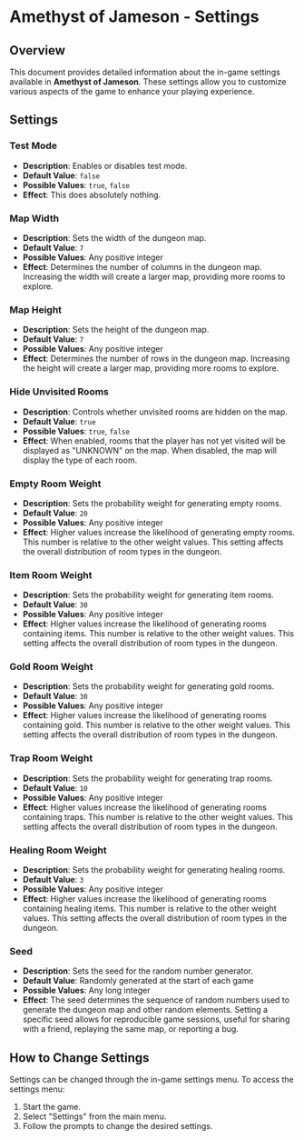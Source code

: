# Amethyst of Jameson - Settings

## Overview

This document provides detailed information about the in-game settings available in **Amethyst of Jameson**. These settings allow you to customize various aspects of the game to enhance your playing experience.

## Settings

### Test Mode

- **Description**: Enables or disables test mode.
- **Default Value**: `false`
- **Possible Values**: `true`, `false`
- **Effect**: This does absolutely nothing.

### Map Width

- **Description**: Sets the width of the dungeon map.
- **Default Value**: `7`
- **Possible Values**: Any positive integer
- **Effect**: Determines the number of columns in the dungeon map. Increasing the width will create a larger map, providing more rooms to explore.

### Map Height

- **Description**: Sets the height of the dungeon map.
- **Default Value**: `7`
- **Possible Values**: Any positive integer
- **Effect**: Determines the number of rows in the dungeon map. Increasing the height will create a larger map, providing more rooms to explore.

### Hide Unvisited Rooms

- **Description**: Controls whether unvisited rooms are hidden on the map.
- **Default Value**: `true`
- **Possible Values**: `true`, `false`
- **Effect**: When enabled, rooms that the player has not yet visited will be displayed as "UNKNOWN" on the map. When disabled, the map will display the type of each room.

### Empty Room Weight

- **Description**: Sets the probability weight for generating empty rooms.
- **Default Value**: `20`
- **Possible Values**: Any positive integer
- **Effect**: Higher values increase the likelihood of generating empty rooms. This number is relative to the other weight values. This setting affects the overall distribution of room types in the dungeon.

### Item Room Weight

- **Description**: Sets the probability weight for generating item rooms.
- **Default Value**: `30`
- **Possible Values**: Any positive integer
- **Effect**: Higher values increase the likelihood of generating rooms containing items. This number is relative to the other weight values. This setting affects the overall distribution of room types in the dungeon.

### Gold Room Weight

- **Description**: Sets the probability weight for generating gold rooms.
- **Default Value**: `30`
- **Possible Values**: Any positive integer
- **Effect**: Higher values increase the likelihood of generating rooms containing gold. This number is relative to the other weight values. This setting affects the overall distribution of room types in the dungeon.

### Trap Room Weight

- **Description**: Sets the probability weight for generating trap rooms.
- **Default Value**: `10`
- **Possible Values**: Any positive integer
- **Effect**: Higher values increase the likelihood of generating rooms containing traps. This number is relative to the other weight values. This setting affects the overall distribution of room types in the dungeon.

### Healing Room Weight

- **Description**: Sets the probability weight for generating healing rooms.
- **Default Value**: `3`
- **Possible Values**: Any positive integer
- **Effect**: Higher values increase the likelihood of generating rooms containing healing items. This number is relative to the other weight values. This setting affects the overall distribution of room types in the dungeon.

### Seed

- **Description**: Sets the seed for the random number generator.
- **Default Value**: Randomly generated at the start of each game
- **Possible Values**: Any long integer
- **Effect**: The seed determines the sequence of random numbers used to generate the dungeon map and other random elements. Setting a specific seed allows for reproducible game sessions, useful for sharing with a friend, replaying the same map, or reporting a bug.

## How to Change Settings

Settings can be changed through the in-game settings menu. To access the settings menu:

1. Start the game.
2. Select "Settings" from the main menu.
3. Follow the prompts to change the desired settings.
